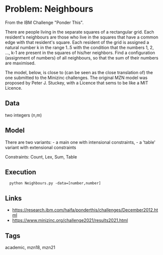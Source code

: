 # Problem: Neighbours

From the IBM Challenge "Ponder This".

There are people living in the separate squares of a rectangular grid.
Each resident's neighbours are those who live in the squares that have a common edge with that resident's square.
Each resident of the grid is assigned a natural number k in the range 1..5
with the condition that the numbers 1, 2, ..., k-1 are present in the squares of his/her neighbors.
Find a configuration (assignment of numbers) of all neighbours, so that the sum of their numbers are maximised.

The model, below, is close to (can be seen as the close translation of) the one submitted to the Minizinc challenges.
The original MZN model was proposed by Peter J. Stuckey, with a Licence that sems to be like a MIT Licence.

## Data
  two integers (n,m)

## Model
  There are two variants:
    - a main one with intensional constraints,
    - a 'table' variant with extensional constraints

  Constraints: Count, Lex, Sum, Table

## Execution
```
  python Neighbours.py -data=[number,number]
```

## Links
  - https://research.ibm.com/haifa/ponderthis/challenges/December2012.html
  - https://www.minizinc.org/challenge2021/results2021.html

## Tags
  academic, mzn18, mzn21
